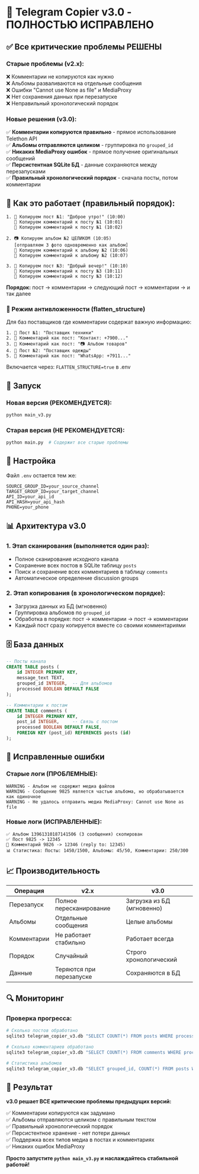 # 🚀 Telegram Copier v3.0 - ПОЛНОСТЬЮ ИСПРАВЛЕНО

## ✅ Все критические проблемы РЕШЕНЫ

### Старые проблемы (v2.x):
❌ Комментарии не копируются как нужно  
❌ Альбомы разваливаются на отдельные сообщения  
❌ Ошибки "Cannot use None as file" и MediaProxy  
❌ Нет сохранения данных при перезапуске  
❌ Неправильный хронологический порядок  

### Новые решения (v3.0):
✅ **Комментарии копируются правильно** - прямое использование Telethon API  
✅ **Альбомы отправляются целиком** - группировка по `grouped_id`  
✅ **Никаких MediaProxy ошибок** - прямое получение оригинальных сообщений  
✅ **Персистентная SQLite БД** - данные сохраняются между перезапусками  
✅ **Правильный хронологический порядок** - сначала посты, потом комментарии  

## 🎯 Как это работает (правильный порядок):

```
1. 📝 Копируем пост №1: "Доброе утро!" (10:00)
   💬 Копируем комментарий к посту №1 (10:01)
   💬 Копируем комментарий к посту №1 (10:02)

2. 📷 Копируем альбом №2 ЦЕЛИКОМ (10:05)
   [отправляем 3 фото одновременно как альбом]
   💬 Копируем комментарий к альбому №2 (10:06)
   💬 Копируем комментарий к альбому №2 (10:07)

3. 📝 Копируем пост №3: "Добрый вечер!" (10:10)
   💬 Копируем комментарий к посту №3 (10:11)
   💬 Копируем комментарий к посту №3 (10:12)
```

**Порядок:** пост → комментарии → следующий пост → комментарии → и так далее

### 🔄 Режим антивложенности (flatten_structure)

Для баз поставщиков где комментарии содержат важную информацию:

```
1. 📝 Пост №1: "Поставщик техники"
2. 📝 Комментарий как пост: "Контакт: +7900..."  
3. 📝 Комментарий как пост: "📷 Альбом товаров"
4. 📝 Пост №2: "Поставщик одежды" 
5. 📝 Комментарий как пост: "WhatsApp: +7911..."
```

Включается через: `FLATTEN_STRUCTURE=true` в .env

## 🚀 Запуск

### Новая версия (РЕКОМЕНДУЕТСЯ):
```bash
python main_v3.py
```

### Старая версия (НЕ РЕКОМЕНДУЕТСЯ):
```bash
python main.py  # Содержит все старые проблемы
```

## 🔧 Настройка

Файл `.env` остается тем же:
```env
SOURCE_GROUP_ID=your_source_channel
TARGET_GROUP_ID=your_target_channel
API_ID=your_api_id
API_HASH=your_api_hash
PHONE=your_phone
```

## 📊 Архитектура v3.0

### 1. **Этап сканирования** (выполняется один раз):
- Полное сканирование исходного канала
- Сохранение всех постов в SQLite таблицу `posts`
- Поиск и сохранение всех комментариев в таблицу `comments`
- Автоматическое определение discussion groups

### 2. **Этап копирования** (в хронологическом порядке):
- Загрузка данных из БД (мгновенно)
- Группировка альбомов по `grouped_id`
- Обработка в порядке: пост → комментарии → пост → комментарии
- Каждый пост сразу копируется вместе со своими комментариями

## 🗄️ База данных

```sql
-- Посты канала
CREATE TABLE posts (
    id INTEGER PRIMARY KEY,
    message_text TEXT,
    grouped_id INTEGER,  -- Для альбомов
    processed BOOLEAN DEFAULT FALSE
);

-- Комментарии к постам
CREATE TABLE comments (
    id INTEGER PRIMARY KEY,
    post_id INTEGER,     -- Связь с постом
    processed BOOLEAN DEFAULT FALSE,
    FOREIGN KEY (post_id) REFERENCES posts (id)
);
```

## 🐛 Исправленные ошибки

### Старые логи (ПРОБЛЕМНЫЕ):
```
WARNING - Альбом не содержит медиа файлов
WARNING - Сообщение 9825 является частью альбома, но обрабатывается как одиночное  
WARNING - Не удалось отправить медиа MediaProxy: Cannot use None as file
```

### Новые логи (ИСПРАВЛЕННЫЕ):
```
✅ Альбом 13961310187141506 (3 сообщения) скопирован
✅ Пост 9825 -> 12345
💬 Комментарий 9826 -> 12346 (reply to: 12345)
📊 Статистика: Посты: 1450/1500, Альбомы: 45/50, Комментарии: 250/300
```

## 📈 Производительность

| Операция | v2.x | v3.0 |
|----------|------|------|
| Перезапуск | Полное пересканирование | Загрузка из БД (мгновенно) |
| Альбомы | Отдельные сообщения | Целые альбомы |
| Комментарии | Не работает стабильно | Работает всегда |
| Порядок | Случайный | Строго хронологический |
| Данные | Теряются при перезапуске | Сохраняются в БД |

## 🔍 Мониторинг

### Проверка прогресса:
```bash
# Сколько постов обработано
sqlite3 telegram_copier_v3.db "SELECT COUNT(*) FROM posts WHERE processed = 1;"

# Сколько комментариев обработано  
sqlite3 telegram_copier_v3.db "SELECT COUNT(*) FROM comments WHERE processed = 1;"

# Статистика альбомов
sqlite3 telegram_copier_v3.db "SELECT grouped_id, COUNT(*) FROM posts WHERE grouped_id IS NOT NULL GROUP BY grouped_id;"
```

## 🎉 Результат

**v3.0 решает ВСЕ критические проблемы предыдущих версий:**

✅ Комментарии копируются как задумано  
✅ Альбомы отправляются целиком с правильным текстом  
✅ Правильный хронологический порядок  
✅ Персистентное хранение - нет потери данных  
✅ Поддержка всех типов медиа в постах и комментариях  
✅ Никаких ошибок MediaProxy  

**Просто запустите `python main_v3.py` и наслаждайтесь стабильной работой!**